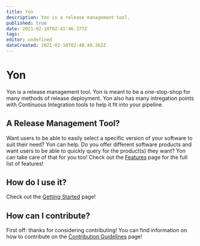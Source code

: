 ```yaml
---
title: Yon
description: Yon is a release management tool.
published: true
date: 2021-02-10T02:41:46.377Z
tags: 
editor: undefined
dateCreated: 2021-02-10T02:40:49.362Z
---
```


# Yon 
Yon is a release management tool. Yon is meant to be a one-stop-shop for many methods of release deployment. Yon also has many intregation points with Continuous Integration tools to help it fit into your pipeline.

## A Release Management Tool?
Want users to be able to easily select a specific version of your software to suit their need? Yon can help. Do you offer different software products and want users to be able to quickly query for the product(s) they want? Yon can take care of that for you too! Check out the [Features]() page for the full list of features!  

## How do I use it? 
Check out the [Getting Started]() page!

## How can I contribute? 
First off: thanks for considering contributing! You can find information on how to contribute on the [Contribution Guidelines]() page!